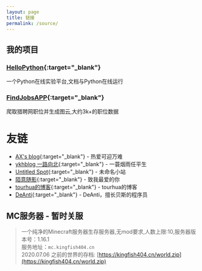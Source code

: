 ```yaml
---
layout: page
title: 链接
permalink: /source/
---
```

## 我的项目

### [HelloPython](https://study.kingfish404.cn){:target="_blank"}
一个Python在线实验平台,文档与Python在线运行

### [FindJobsAPP](https://blog.achacker.com/FindJobsApp/){:target="_blank"}
爬取猎聘网职位并生成图云,大约3k+的职位数据

# 友链

* [AX's blog](https://xgpax.top){:target="_blank"} - 热爱可迎万难
* [ykhblog 一路向北](https://khany.top){:target="_blank"} - 一蓑烟雨任平生
* [Untitled Spot](https://untitled.pw/){:target="_blank"} - 未命名小站
* [陌意随影](http://moyisuiying.com/){:target="_blank"} - 致我最爱的你
* [tourhua的博客](https://tourhua.github.io/){:target="_blank"} - tourhua的博客
* [DeAnti](http://blog.darkkris.xin/){:target="_blank"} - DeAnti，擅长贝斯的程序员

## MC服务器 - 暂时关服

>一个纯净的Minecraft服务器生存服务器,无mod要求,人数上限:10,服务器版本号：1.16.1  
>服务地址：`mc.kingfish404.cn`  
>2020.07.06 之前的世界的存档: [https://kingfish404.cn/world.zip](https://kingfish404.cn/world.zip)

